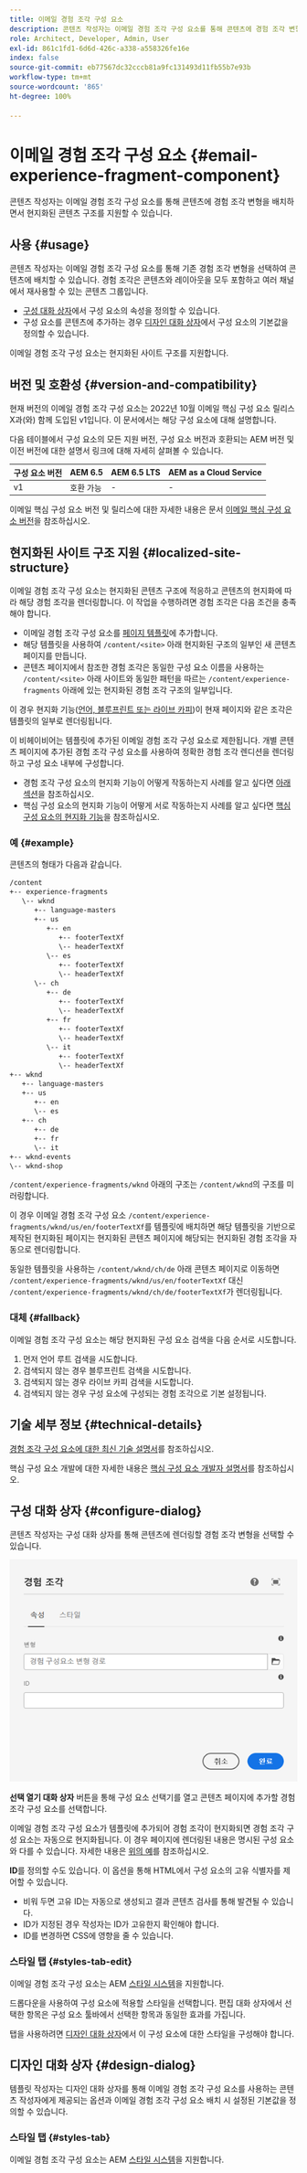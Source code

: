 ```yaml
---
title: 이메일 경험 조각 구성 요소
description: 콘텐츠 작성자는 이메일 경험 조각 구성 요소를 통해 콘텐츠에 경험 조각 변형을 배치하면서 현지화된 콘텐츠 구조를 지원할 수 있습니다.
role: Architect, Developer, Admin, User
exl-id: 861c1fd1-6d6d-426c-a338-a558326fe16e
index: false
source-git-commit: eb77567dc32cccb81a9fc131493d11fb55b7e93b
workflow-type: tm+mt
source-wordcount: '865'
ht-degree: 100%

---
```



# 이메일 경험 조각 구성 요소 {#email-experience-fragment-component}

콘텐츠 작성자는 이메일 경험 조각 구성 요소를 통해 콘텐츠에 경험 조각 변형을 배치하면서 현지화된 콘텐츠 구조를 지원할 수 있습니다.

## 사용 {#usage}

콘텐츠 작성자는 이메일 경험 조각 구성 요소를 통해 기존 경험 조각 변형을 선택하여 콘텐츠에 배치할 수 있습니다. 경험 조각은 콘텐츠와 레이아웃을 모두 포함하고 여러 채널에서 재사용할 수 있는 콘텐츠 그룹입니다.

* [구성 대화 상자](#configure-dialog)에서 구성 요소의 속성을 정의할 수 있습니다.
* 구성 요소를 콘텐츠에 추가하는 경우 [디자인 대화 상자](#design-dialog)에서 구성 요소의 기본값을 정의할 수 있습니다.

이메일 경험 조각 구성 요소는 현지화된 사이트 구조를 지원합니다.

## 버전 및 호환성 {#version-and-compatibility}

현재 버전의 이메일 경험 조각 구성 요소는 2022년 10월 이메일 핵심 구성 요소 릴리스 X과(와) 함께 도입된 v1입니다. 이 문서에서는 해당 구성 요소에 대해 설명합니다.

다음 테이블에서 구성 요소의 모든 지원 버전, 구성 요소 버전과 호환되는 AEM 버전 및 이전 버전에 대한 설명서 링크에 대해 자세히 살펴볼 수 있습니다.

| 구성 요소 버전 | AEM 6.5 | AEM 6.5 LTS | AEM as a Cloud Service |
|---|---|---|---|
| v1 | 호환 가능 | - | - |

이메일 핵심 구성 요소 버전 및 릴리스에 대한 자세한 내용은 문서 [이메일 핵심 구성 요소 버전](/help/email/versions.md)을 참조하십시오.

## 현지화된 사이트 구조 지원 {#localized-site-structure}

이메일 경험 조각 구성 요소는 현지화된 콘텐츠 구조에 적응하고 콘텐츠의 현지화에 따라 해당 경험 조각을 렌더링합니다. 이 작업을 수행하려면 경험 조각은 다음 조건을 충족해야 합니다.

* 이메일 경험 조각 구성 요소를 [페이지 템플릿](https://experienceleague.adobe.com/docs/experience-manager-cloud-service/content/sites/authoring/features/templates.html)에 추가합니다.
* 해당 템플릿을 사용하여 `/content/<site>` 아래 현지화된 구조의 일부인 새 콘텐츠 페이지를 만듭니다.
* 콘텐츠 페이지에서 참조한 경험 조각은 동일한 구성 요소 이름을 사용하는 `/content/<site>` 아래 사이트와 동일한 패턴을 따르는 `/content/experience-fragments` 아래에 있는 현지화된 경험 조각 구조의 일부입니다.

이 경우 현지화 기능([언어, 블루프린트 또는 라이브 카피](https://experienceleague.adobe.com/docs/experience-manager-cloud-service/content/sites/administering/reusing-content/msm-and-translation.html))이 현재 페이지와 같은 조각은 템플릿의 일부로 렌더링됩니다.

이 비헤이비어는 템플릿에 추가된 이메일 경험 조각 구성 요소로 제한됩니다. 개별 콘텐츠 페이지에 추가된 경험 조각 구성 요소를 사용하여 정확한 경험 조각 렌디션을 렌더링하고 구성 요소 내부에 구성합니다.

* 경험 조각 구성 요소의 현지화 기능이 어떻게 작동하는지 사례를 알고 싶다면 [아래 섹션](#example)을 참조하십시오.
* 핵심 구성 요소의 현지화 기능이 어떻게 서로 작동하는지 사례를 알고 싶다면 [핵심 구성 요소의 현지화 기능](/help/get-started/localization.md)을 참조하십시오.

### 예 {#example}

콘텐츠의 형태가 다음과 같습니다.

```
/content
+-- experience-fragments
   \-- wknd
      +-- language-masters
      +-- us
         +-- en
            +-- footerTextXf
            \-- headerTextXf
         \-- es
            +-- footerTextXf
            \-- headerTextXf
      \-- ch
         +-- de
            +-- footerTextXf
            \-- headerTextXf
         +-- fr
            +-- footerTextXf
            \-- headerTextXf
         \-- it
            +-- footerTextXf
            \-- headerTextXf
+-- wknd
   +-- language-masters
   +-- us
      +-- en
      \-- es
   +-- ch
      +-- de
      +-- fr
      \-- it
+-- wknd-events
\-- wknd-shop
```

`/content/experience-fragments/wknd` 아래의 구조는 `/content/wknd`의 구조를 미러링합니다.

이 경우 이메일 경험 조각 구성 요소 `/content/experience-fragments/wknd/us/en/footerTextXf`를 템플릿에 배치하면 해당 템플릿을 기반으로 제작된 현지화된 페이지는 현지화된 콘텐츠 페이지에 해당되는 현지화된 경험 조각을 자동으로 렌더링합니다.

동일한 템플릿을 사용하는 `/content/wknd/ch/de` 아래 콘텐츠 페이지로 이동하면 `/content/experience-fragments/wknd/us/en/footerTextXf` 대신 `/content/experience-fragments/wknd/ch/de/footerTextXf`가 렌더링됩니다.

### 대체 {#fallback}

이메일 경험 조각 구성 요소는 해당 현지화된 구성 요소 검색을 다음 순서로 시도합니다.

1. 먼저 언어 루트 검색을 시도합니다.
1. 검색되지 않는 경우 블루프린트 검색을 시도합니다.
1. 검색되지 않는 경우 라이브 카피 검색을 시도합니다.
1. 검색되지 않는 경우 구성 요소에 구성되는 경험 조각으로 기본 설정됩니다.

## 기술 세부 정보 {#technical-details}

[경험 조각 구성 요소에 대한 최신 기술 설명서](https://www.adobe.com/kr/go/aem_cmp_xf_v1)를 참조하십시오.

핵심 구성 요소 개발에 대한 자세한 내용은 [핵심 구성 요소 개발자 설명서](/help/developing/overview.md)를 참조하십시오.

## 구성 대화 상자 {#configure-dialog}

콘텐츠 작성자는 구성 대화 상자를 통해 콘텐츠에 렌더링할 경험 조각 변형을 선택할 수 있습니다.

![이메일 경험 조각 구성 요소의 편집 대화 상자](/help/email/assets/email-experience-fragment-edit.png)

**선택 열기 대화 상자** 버튼을 통해 구성 요소 선택기를 열고 콘텐츠 페이지에 추가할 경험 조각 구성 요소를 선택합니다.

이메일 경험 조각 구성 요소가 템플릿에 추가되어 경험 조각이 현지화되면 경험 조각 구성 요소는 자동으로 현지화됩니다. 이 경우 페이지에 렌더링된 내용은 명시된 구성 요소와 다를 수 있습니다. 자세한 내용은 [위의 예](#example)를 참조하십시오.

**ID**&#x200B;를 정의할 수도 있습니다. 이 옵션을 통해 HTML에서 구성 요소의 고유 식별자를 제어할 수 있습니다.

* 비워 두면 고유 ID는 자동으로 생성되고 결과 콘텐츠 검사를 통해 발견될 수 있습니다.
* ID가 지정된 경우 작성자는 ID가 고유한지 확인해야 합니다.
* ID를 변경하면 CSS에 영향을 줄 수 있습니다.

### 스타일 탭 {#styles-tab-edit}

이메일 경험 조각 구성 요소는 AEM [스타일 시스템](/help/get-started/authoring.md#component-styling)을 지원합니다.

드롭다운을 사용하여 구성 요소에 적용할 스타일을 선택합니다. 편집 대화 상자에서 선택한 항목은 구성 요소 툴바에서 선택한 항목과 동일한 효과를 가집니다.

탭을 사용하려면 [디자인 대화 상자](#design-dialog)에서 이 구성 요소에 대한 스타일을 구성해야 합니다.

## 디자인 대화 상자 {#design-dialog}

템플릿 작성자는 디자인 대화 상자를 통해 이메일 경험 조각 구성 요소를 사용하는 콘텐츠 작성자에게 제공되는 옵션과 이메일 경험 조각 구성 요소 배치 시 설정된 기본값을 정의할 수 있습니다.

### 스타일 탭 {#styles-tab}

이메일 경험 조각 구성 요소는 AEM [스타일 시스템](/help/get-started/authoring.md#component-styling)을 지원합니다.
